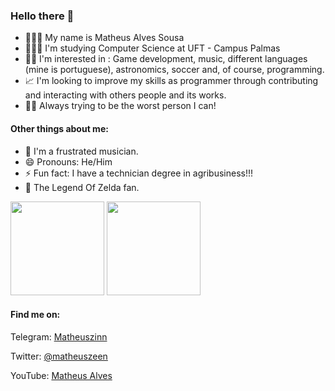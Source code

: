 ### Hello there 👋

- 👨🏿‍🦱 My name is Matheus Alves Sousa
- 👨🏿‍🎓 I'm studying Computer Science at UFT - Campus Palmas
- 👍🏿 I'm interested in : Game development, music, different languages (mine is portuguese), astronomics, soccer and, of course, programming.
- 📈 I'm looking to improve my skills as programmer through contributing and interacting with others people and its works.
- ✊🏿 Always trying to be the worst person I can!

#### Other things about me:

- 🎸 I'm a frustrated musician. 
- 😄 Pronouns: He/Him
- ⚡ Fun fact: I have a technician degree in agribusiness!!!
- 🧝 The Legend Of Zelda fan.

<div>
<img height="150em" src="https://github-readme-stats.vercel.app/api?username=matheuszinn&show_icons=true&theme=dark&include_all_commits=true&count_private=true" />
<img height="150em" src="https://github-readme-stats.vercel.app/api/top-langs/?username=matheuszinn&layout=compact&langs_count=16&theme=dark" />
</div>

#### Find me on: 

Telegram: [Matheuszinn](https://t.me/Matheuszinn)

Twitter: [@matheuszeen](https://www.twitter.com/matheuszenn)

YouTube: [Matheus Alves](https://www.youtube.com/channel/UCEnbhRA3ugq_8yazvxXVgCw)
<!--
**matheuszinn/matheuszinn** is a ✨ _special_ ✨ repository because its `README.md` (this file) appears on your GitHub profile.

Here are some ideas to get you started:

- 🔭 I’m currently working on ...
- 🌱 I’m currently learning ...
- 👯 I’m looking to collaborate on ...
- 🤔 I’m looking for help with ...
- 💬 Ask me about ...
- 📫 How to reach me: ...
- 😄 Pronouns: ...
- ⚡ Fun fact: ...
-->
